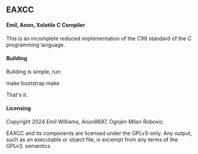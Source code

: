 ## EAXCC
#### Emil, Anon, Xolatile C Compiler

This is an incomplete reduced implementation of the C99 standard of the C programming language.

#### Building

Building is simple, run:

make bootstrap
make

That's it.

#### Licensing

Copyright 2024 Emil Williams, Anon8697, Ognjen Milan Robovic

EAXCC and its components are licensed under the GPLv3-only.
Any output, such as an executable or object file, is excempt from any terms of the GPLv3.
semantics 
